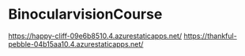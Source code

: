 # BinocularvisionCourse
https://happy-cliff-09e6b8510.4.azurestaticapps.net/
https://thankful-pebble-04b15aa10.4.azurestaticapps.net/ 
